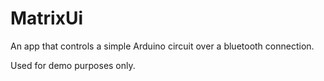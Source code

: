 # MatrixUi
An app that controls a simple Arduino circuit over a bluetooth connection.

Used for demo purposes only.
